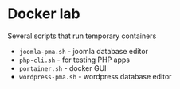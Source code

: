 # Docker lab
Several scripts that run temporary containers

* `joomla-pma.sh` - joomla database editor
* `php-cli.sh` - for testing PHP apps
* `portainer.sh` - docker GUI
* `wordpress-pma.sh` - wordpress database editor
